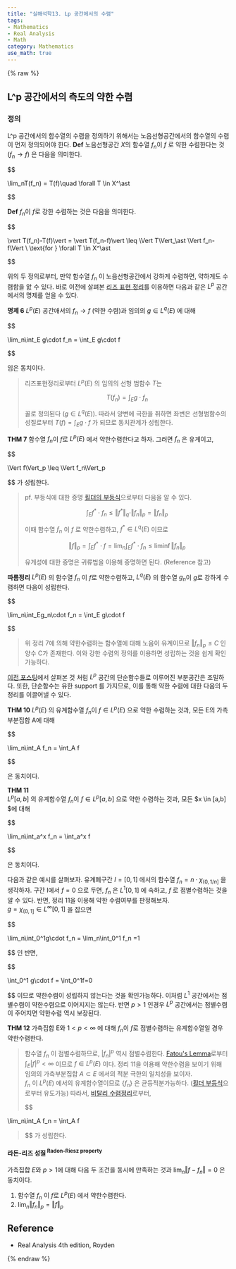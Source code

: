 ```yaml
---
title: "실해석학13. Lp 공간에서의 수렴"
tags:
- Mathematics
- Real Analysis
- Math
category: Mathematics
use_math: true
---
```

{% raw %}

## L^p 공간에서의 측도의 약한 수렴
### 정의
L^p 공간에서의 함수열의 수렴을 정의하기 위해서는 노음선형공간에서의 함수열의 수렴이 먼저 정의되어야 한다. 
**Def** 노음선형공간 $X$의 함수열 $f_n$이 $f$ 로 약한 수렴한다는 것 ($f_n \to f$) 은 다음을 의미한다.

$$

\lim_nT(f_n) = T(f)\quad \forall T \in X^\ast

$$

**Def** $f_n$이 $f$로 강한 수렴하는 것은 다음을 의미한다.

$$

\vert T(f_n)-T(f)\vert  = \vert T(f_n-f)\vert  \leq \Vert T\Vert_\ast \Vert f_n-f\Vert \\
\text{for   } \forall T \in X^\ast

$$   

위의 두 정의로부터, 만약 함수열 $f_n$ 이 노음선형공간에서 강하게 수렴하면, 약하게도 수렴함을 앐 수 있다. 바로 이전에 살펴본 [리즈 표현 정리](https://ddangchani.github.io/math/실해석학12)를 이용하면 다음과 같은 $L^p$ 공간에서의 명제를 얻을 수 있다.

**명제 6**
$L^p(E)$ 공간애서의 $f_n \to f$ (약한 수렴)과 임의의 $g \in L^q(E)$ 에 대해   

$$

\lim_n\int_E g\cdot f_n = \int_E g\cdot f

$$   

임은 동치이다.
> 리즈표현정리로부터 $L^p(E)$ 의 임의의 선형 범함수 $T$는 
> 
> $$T(f_n) = \int_E g\cdot f_n$$
> 
> 꼴로 정의된다 ($g \in L^q(E)$). 따라서 양변에 극한을 취하면 좌변은 선형범함수의 성질로부터 $T(f)=\int_E g\cdot f$ 가 되므로 동치관계가 성립한다.   

**THM 7** 함수열 $f_n$이 $f$로 $L^p(E)$ 에서 약한수렴한다고 하자. 그러면 $f_n$ 은 유계이고, 

$$

\Vert f\Vert_p \leq \Vert f_n\Vert_p 

$$ 가 성립한다.

> pf. 부등식에 대한 증명
> [횔더의 부등식](https://ddangchani.github,io/math/실해석학10)으로부터 다음을 알 수 있다.
> 
> $$\int_E f^\ast\cdot f_n \leq \Vert f^\ast\Vert_q\cdot\Vert f_n\Vert_p = \Vert f_n\Vert_p$$
> 
> 이때 함수열 $f_n$ 이 $f$ 로 약한수렴하고, $f^{\ast} \in L^q(E)$ 이므로   
> 
> $$\Vert f\Vert_p = \int_E f^\ast\cdot f = \lim_n\int_Ef^\ast\cdot f_n \leq \liminf\Vert f_n\Vert_p$$
> 
> 유게성에 대한 증명은 귀류법을 이용해 증명하면 된다. (Reference 참고)   

**따름정리** $L^p(E)$ 의 함수열 $f_n$ 이 $f$로 약한수렴하고, $L^q(E)$ 의 함수열 $g_n$이 $g$로 강하게 수렴하면 다음이 성립한다.

$$

\lim_n\int_Eg_n\cdot f_n = \int_E g\cdot f

$$

> 위 정리 7에 의해 약한수렴하는 함수열에 대해 노음이 유계이므로 $\Vert f_n\Vert_p \leq C$ 인 양수 C가 존재한다. 이와 강한 수렴의 정의를 이용하면 성립하는 것을 쉽게 확인가능하다.   

[이전 포스팅](https://ddangchani.github.io/math/실해석학11)에서 살펴본 것 처럼 $L^p$ 공간의 단순함수들로 이루어진 부분공간은 조밀하다. 또한, 단순함수는 유한 support 를 가지므로, 이를 통해 약한 수렴에 대한 다음의 두 정리를 이끌어낼 수 있다.   

**THM 10**
$L^p(E)$ 의 유계함수열 $f_n$이 $f \in L^p(E)$ 으로 약한 수렴하는 것과, 모든 E의 가측부분집합 A에 대해

$$

\lim_n\int_A f_n = \int_A f

$$

은 동치이다.

**THM 11**   
$L^p[a,b]$ 의 유계함수열 $f_n$이 $f \in L^p[a,b]$ 으로 약한 수렴하는 것과, 모든 $x \in [a,b] $에 대해

$$

\lim_n\int_a^x f_n = \int_a^x f

$$

은 동치이다.

다음과 같은 예시를 살펴보자. 유계폐구간 $I=[0,1]$ 에서의 함수열 $f_n = n \cdot \chi_{(0,1/n]}$ 을 생각하자. 구간 I에서 $f=0$ 으로 두면, $f_n$ 은 $L^1[0,1]$ 에 속하고, $f$ 로 점별수렴하는 것을 알 수 있다. 반면, 정리 11을 이용해 약한 수렴여부를 판정해보자.   
$g=\chi_{(0,1]} \in L^\infty[0,1]$ 을 잡으면   

$$

\lim_n\int_0^1g\cdot f_n = \lim_n\int_0^1 f_n =1

$$ 인 반면,

$$

\int_0^1 g\cdot f = \int_0^1f=0

$$ 이므로 약한수렴이 성립하지 않는다는 것을 확인가능하다. 이처럼 $L^1$ 공간에서는 점별수렴이 약한수렴으로 이어지지는 않는다. 반면 $p>1$ 인경우 $L^p$ 공간에서는 점별수렴이 주어지면 약한수렴 역시 보장된다.   

**THM 12** 가측집합 E와 $1<p<\infty$ 에 대해 $f_n$이 $f$로 점별수렴하는 유계함수열일 경우 약한수렴한다.
> 함수열 $f_n$ 이 점별수렴하므로, $\vert f_n\vert ^p$ 역시 점별수렴한다. [Fatou's Lemma](https://ddangchani.github.io/math/실해석학7)로부터 $\int_E\vert f\vert ^p<\infty$ 이므로 $f \in L^p(E)$ 이다. 정리 11을 이용해 약한수렴을 보이기 위해 임의의 가측부분집합 $A\subset E$ 에서의 적분 극한의 일치성을 보이자.    
> $f_n$ 이 $L^p(E)$ 에서의 유계함수열이므로 {$f_n$} 은 균등적분가능하다. ([횔더 부등식](https://ddangchani.github.io/math/실해석학10)으로부터 유도가능) 따라서, [비탈리 수렴정리](https://ddangchani.github.io/math/실해석학8)로부터,   
> 
> $$
> 
\lim_n\int_A f_n = \int_A f
>$$ 가 성립한다.   


#### 라돈-리즈 성질<sup> Radon-Riesz property</sup>   
가측집합 $E$와 $p>1$에 대해 다음 두 조건을 동시에 만족하는 것과 $\lim_n\Vert f-f_n\Vert = 0$ 은 동치이다.   
1. 함수열 $f_n$ 이 $f$로 $L^p(E)$ 에서 약한수렴한다.
2. $\lim_n\Vert f_n\Vert_p = \Vert f\Vert_p$


## Reference
 - Real Analysis 4th edition, Royden

{% endraw %}